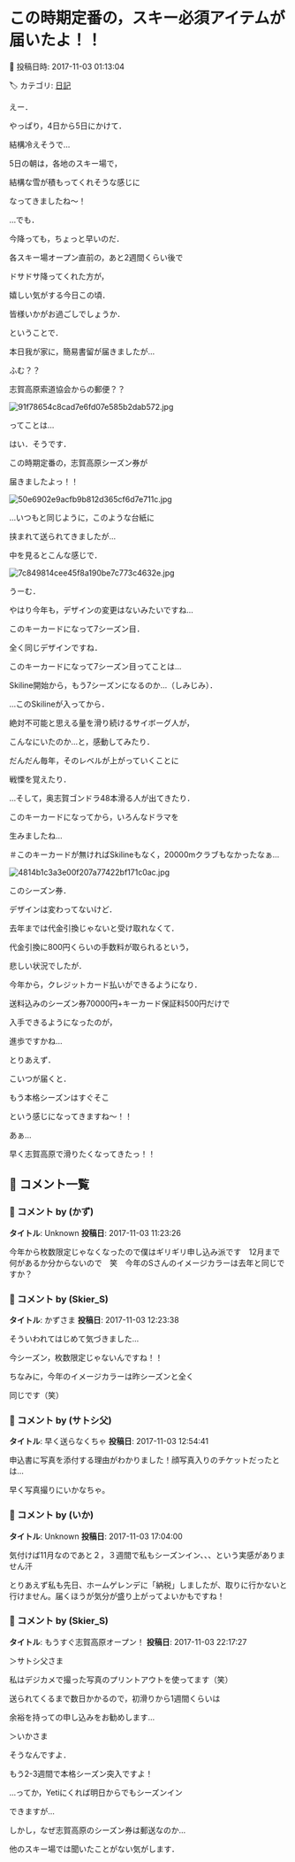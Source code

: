 # この時期定番の，スキー必須アイテムが届いたよ！！

📅 投稿日時: 2017-11-03 01:13:04

🏷️ カテゴリ: [日記](cc4b5682fb7b8b144980957a978653fb0.md)

えー．


やっぱり，4日から5日にかけて．


結構冷えそうで…


5日の朝は，各地のスキー場で，


結構な雪が積もってくれそうな感じに


なってきましたね～！





…でも．


今降っても，ちょっと早いのだ．


各スキー場オープン直前の，あと2週間くらい後で


ドサドサ降ってくれた方が，


嬉しい気がする今日この頃．


皆様いかがお過ごしでしょうか．





ということで．


本日我が家に，簡易書留が届きましたが…


ふむ？？


志賀高原索道協会からの郵便？？




![91f78654c8cad7e6fd07e585b2dab572.jpg](images/91f78654c8cad7e6fd07e585b2dab572.jpg)




ってことは…





はい．そうです．


この時期定番の，志賀高原シーズン券が


届きましたよっ！！




![50e6902e9acfb9b812d365cf6d7e711c.jpg](images/50e6902e9acfb9b812d365cf6d7e711c.jpg)




…いつもと同じように，このような台紙に


挟まれて送られてきましたが…





中を見るとこんな感じで．




![7c849814cee45f8a190be7c773c4632e.jpg](images/7c849814cee45f8a190be7c773c4632e.jpg)




うーむ．


やはり今年も，デザインの変更はないみたいですね…


このキーカードになって7シーズン目．


全く同じデザインですね．





このキーカードになって7シーズン目ってことは…


Skiline開始から，もう7シーズンになるのか…（しみじみ）．





…このSkilineが入ってから．


絶対不可能と思える量を滑り続けるサイボーグ人が，


こんなにいたのか…と，感動してみたり．





だんだん毎年，そのレベルが上がっていくことに


戦慄を覚えたり．


…そして，奥志賀ゴンドラ48本滑る人が出てきたり．





このキーカードになってから，いろんなドラマを


生みましたね…


＃このキーカードが無ければSkilineもなく，20000mクラブもなかったなぁ…







![4814b1c3a3e00f207a77422bf171c0ac.jpg](images/4814b1c3a3e00f207a77422bf171c0ac.jpg)







このシーズン券．


デザインは変わってないけど．


去年までは代金引換じゃないと受け取れなくて．


代金引換に800円くらいの手数料が取られるという，


悲しい状況でしたが．





今年から，クレジットカード払いができるようになり．


送料込みのシーズン券70000円+キーカード保証料500円だけで


入手できるようになったのが，


進歩ですかね…





とりあえず．


こいつが届くと．


もう本格シーズンはすぐそこ


という感じになってきますね～！！





あぁ…


早く志賀高原で滑りたくなってきたっ！！

## 💬 コメント一覧

### 💬 コメント by (かず)
**タイトル**: Unknown
**投稿日**: 2017-11-03 11:23:26

今年から枚数限定じゃなくなったので僕はギリギリ申し込み派です　12月まで何があるか分からないので　笑　今年のSさんのイメージカラーは去年と同じですか？

### 💬 コメント by (Skier_S)
**タイトル**: かずさま
**投稿日**: 2017-11-03 12:23:38

そういわれてはじめて気づきました…

今シーズン，枚数限定じゃないんですね！！



ちなみに，今年のイメージカラーは昨シーズンと全く

同じです（笑）

### 💬 コメント by (サトシ父)
**タイトル**: 早く送らなくちゃ
**投稿日**: 2017-11-03 12:54:41

申込書に写真を添付する理由がわかりました！顔写真入りのチケットだったとは…

早く写真撮りにいかなちゃ。

### 💬 コメント by (いか)
**タイトル**: Unknown
**投稿日**: 2017-11-03 17:04:00

気付けば11月なのであと２，３週間で私もシーズンイン、、、という実感がありません汗

とりあえず私も先日、ホームゲレンデに「納税」しましたが、取りに行かないと行けません。届くほうが気分が盛り上がってよいかもですね！

### 💬 コメント by (Skier_S)
**タイトル**: もうすぐ志賀高原オープン！
**投稿日**: 2017-11-03 22:17:27

＞サトシ父さま

私はデジカメで撮った写真のプリントアウトを使ってます（笑）

送られてくるまで数日かかるので，初滑りから1週間くらいは

余裕を持っての申し込みをお勧めします…



＞いかさま

そうなんですよ．

もう2-3週間で本格シーズン突入ですよ！

…ってか，Yetiにくれば明日からでもシーズンイン

できますが…



しかし，なぜ志賀高原のシーズン券は郵送なのか…

他のスキー場では聞いたことがない気がします．

